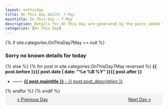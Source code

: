 ```yaml
---
layout: onthisday
title: On This Day &#124; 7 May
maintitle: On This Day — 7 May
description: Details for On This Day are generated by the posts added to the website so the content is subject to changes/updates over time.
categories: [On This Day]
---
```


{% if site.categories.OnThisDay7May == null %}
<h3>Sorry no known details for today</h3>
{% else %}
{% for post in site.categories.OnThisDay7May reversed %}
<strong>{{ post.before }}{{ post.date | date: "%e %B %Y" }}{{ post.after }}</strong>
<ul>
<li> ——: <a class="{{ post.class }}" href="{{ post.url }}"><strong>{{ post.maintitle }}</strong> - {{ post.post_description }}</a></li>
</ul>
{% endfor %}
{% endif %}

<div style="background-color: #f3f3f3; padding: 10px; border-radius: 5px; text-align: center; display: flex; justify-content: space-evenly;">
<a href="/onthisday/05/05-06">« Previous Day</a>
<span style="visibility:hidden;">[ Visit Leap Year February 29 ]</span>
<a href="/onthisday/05/05-08">Next Day »</a>
</div>
